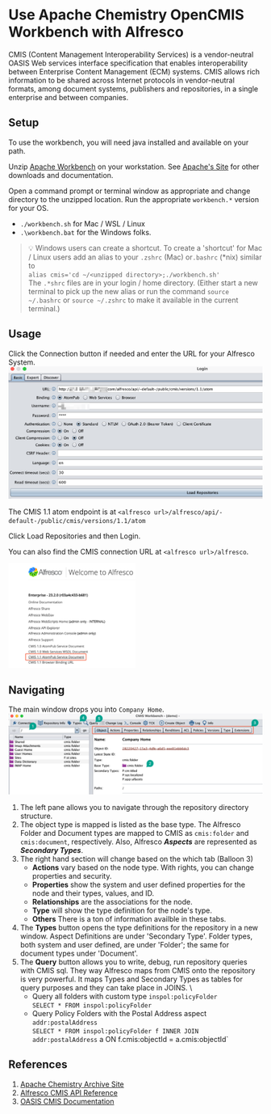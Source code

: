 # Use Apache Chemistry OpenCMIS Workbench with Alfresco

CMIS (Content Management Interoperability Services) is a vendor-neutral OASIS Web services interface specification that enables interoperability between Enterprise Content Management (ECM) systems. CMIS allows rich information to be shared across Internet protocols in vendor-neutral formats, among document systems, publishers and repositories, in a single enterprise and between companies.

## Setup

To use the workbench, you will need java installed and available on your path.

Unzip [Apache Workbench](./assets/chemistry-opencmis-workbench-1.1.0-full.zip) on your workstation. See [Apache's Site](https://chemistry.apache.org/java/download.html) for other downloads and documentation.

Open a command prompt or terminal window as appropriate and change directory to the unzipped location. Run the appropriate `workbench.*` version for your OS.

* `./workbench.sh` for Mac / WSL / Linux
* `.\workbench.bat` for the Windows folks.

> :bulb: Windows users can create a shortcut. To create a 'shortcut' for Mac / Linux users add an alias to your `.zshrc` (Mac) or`.bashrc` (*nix) similar to \
> `alias cmis='cd ~/<unzipped directory>;./workbench.sh'` \
> The `.*shrc` files are in your login / home directory. (Either start a new terminal to pick up the new alias or run the command `source ~/.bashrc` or `source ~/.zshrc` to make it available in the current terminal.)

## Usage

Click the Connection button if needed and enter the URL for your Alfresco System.
![connection](./assets/workbenchLogin.png)

The CMIS 1.1 atom endpoint is at `<alfresco url>/alfresco/api/-default-/public/cmis/versions/1.1/atom`

Click Load Repositories and then Login.

You can also find the CMIS connection URL at `<alfresco url>/alfresco`.

<img alt="AtomPub URL" src="./assets/CMIS-AtomPub-Alfresco.png" width="50%">

## Navigating

The main window drops you into `Company Home`.
![Workbench Home](./assets/CMIS-Workbench-Home.png)

1. The left pane allows you to navigate through the repository directory structure.
2. The object type is mapped is listed as the base type. The Alfresco Folder and Document types are mapped to CMIS as `cmis:folder` and `cmis:document`, respectively. Also, Alfresco ***Aspects*** are represented as ***Secondary Types***.
3. The right hand section will change based on the which tab (Balloon 3)
    - **Actions** vary based on the node type. With rights, you can change properties and security.
    - **Properties** show the system and user defined properties for the node and their types, values, and ID.
    - **Relationships** are the associations for the node.
    - **Type** will show the type definition for the node's type.
    - **Others** There is a ton of information availble in these tabs.
4. The **Types** button opens the type definitions for the repository in a new window. Aspect Definitions are under 'Secondary Type'. Folder types, both system and user defined, are under 'Folder'; the same for document types under 'Document'.
5. The **Query** button allows you to write, debug, run repository queries with CMIS sql. They way Alfresco maps from CMIS onto the repository is very powerful. It maps Types and Secondary Types as tables for query purposes and they can take place in JOINS. \
   - Query all folders with custom type `inspol:policyFolder` \
   `SELECT * FROM inspol:policyFolder`
   - Query Policy Folders with the Postal Address aspect `addr:postalAddress` \
   `SELECT * FROM inspol:policyFolder f INNER JOIN addr:postalAddress` a ON f.cmis:objectId = a.cmis:objectId`
  
## References

1. [Apache Chemistry Archive Site](https://chemistry.apache.org/java/developing/guide.html)
1. [Alfresco CMIS API Reference](https://docs.alfresco.com/content-services/latest/develop/reference/cmis-ref/)
1. [OASIS CMIS Documentation](https://docs.oasis-open.org/cmis/CMIS/v1.1/CMIS-v1.1.html)